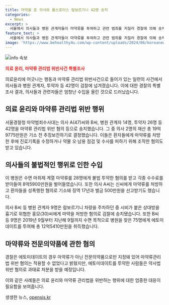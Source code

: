 ```yaml
---
title: 마약을 준 의사와 롤스로이스 람보르기니 42명 송치
categories:
  - News
excerpt: >
  서울에서 의사들과 병원 관계자들이 마약류를 투여하고 관련 범죄를 저질러 경찰에 의해 송치되었다. 이들은 롤스로이스와 람보르기니 차주들에게 마약을 처방한 것으로 의심된다. 의사 A씨 등 42명은 마약류관리법 위반 혐의 등으로 송치됐으며, 재산 총 19억9775만원은 추징보전하기로 결정됐다. 또한 신씨에게 마약을 처방하고 성폭행한 의사 A씨는 징역 17년과 벌금 500만원을 선고받기도 했다. 경찰은 피의자들이 피하려고 진료기록을 수정하고 약물 오·남용을 점검한 혐의도 받고 있다. UAE에서 돈을 받고 마약류를 투여해준 병원은 약사법 위반이며, 이로 인해 과태료 처분을 받을 것으로 보인다.
feature_text: >
  서울에서 의사들과 병원 관계자들이 마약류를 투여하고 관련 범죄를 저질러 경찰에 의해 송치되었다. 이들은 롤스로이스와 람보르기니 차주들에게 마약을 처방한 것으로 의심된다. 의사 A씨 등 42명은 마약류관리법 위반 혐의 등으로 송치됐으며, 재산 총 19억9775만원은 추징보전하기로 결정됐다. 또한 신씨에게 마약을 처방하고 성폭행한 의사 A씨는 징역 17년과 벌금 500만원을 선고받기도 했다. 경찰은 피의자들이 피하려고 진료기록을 수정하고 약물 오·남용을 점검한 혐의도 받고 있다. UAE에서 돈을 받고 마약류를 투여해준 병원은 약사법 위반이며, 이로 인해 과태료 처분을 받을 것으로 보인다.
image: 'https://www.behealthy4u.com/wp-content/uploads/2024/06/koreanews.jpg'
---
```


<p><img src="https://www.behealthy4u.com/wp-content/uploads/2024/06/koreanews.jpg" alt="info 속보" /></p>

<p><b><span style="color: #ee2323;">의료 윤리, 마약류 관리법 위반사건 특별조사</span></b></p>

<p>의료윤리에 어긋나는 행동과 마약류 관리법 위반사건으로 들어가 있는 일련의 사건에서 의사들과 병원 관계자, 투약자 등 42명이 검찰에 넘겨졌습니다. 이에 대한 경찰의 특별조사 결과, 의사들과 관련자들은 엄청난 수입을 올린 것으로 드러났습니다.</p>

<h2 data-ke-size="size26">의료 윤리와 마약류 관리법 위반 행위</h2>

<p>서울경찰청 마약범죄수사대는 의사 A(47)씨와 B씨, 병원 관계자 14명, 투약자 26명 등 42명을 마약류 관리법 위반 혐의 등으로 송치했습니다. 그 중 의사 2명의 재산 총 19억9775만원은 기소 전 추징보전하기로 결정했습니다. 이들은 환자들에게 마약류를 처방한 후에 진료기록을 수정하거나 약물 오·남용 점검 및 수사를 피하기 위해 조작한 혐의도 받고 있습니다.</p>

<p data-ke-size="size16"></p>

<h2 data-ke-size="size26">의사들의 불법적인 행위로 인한 수입</h2>

<p>이 병원은 수면 마취제 계열 마약류를 28명에게 불법 투약한 혐의를 받고 각종 수수료를 받아들여 8억5900만원을 벌어들였습니다. 또한 의사 A씨는 신씨에게 마약류를 처방하고 환자들을 성폭행한 혐의로 기소돼 징역 17년과 벌금 500만원을 선고받기도 했습니다.</p>

<p>의사 B씨 등 병원 관계자 9명은 람보르기니 차량을 주차하던 중 시비가 붙은 상대방을 흉기로 위협한 홍모(30)씨에게 마약을 처방한 혐의로 검찰에 송치됐습니다. 또한 B씨 등 9명은 2019년 9월부터 지난해 9월까지 수면 목적으로 병원을 찾은 75명에게 에토미데이트를 투여해 총 12억5410만원을 취득했습니다.</p>

<h2 data-ke-size="size26">마약류와 전문의약품에 관한 혐의</h2>

<p>경찰은 에토미데이트의 경우 마약류가 아닌 전문의약품으로만 지정돼 있어 마약류관리법 위반 혐의는 적용할 수 없었다고 밝혔지만, 에토미데이트를 투약한 사람들은 약사법 위반 혐의로 과태료 처분을 받을 예정입니다.</p>

<p>이와 같은 사례들은 의료 윤리와 마약류 관리법을 위반하는 행위에 대한 엄중한 대응이 필요함을 보여줍니다.</p>
생생한 뉴스, <a href="https://opensis.kr" rel="dofollow">opensis.kr</a>


